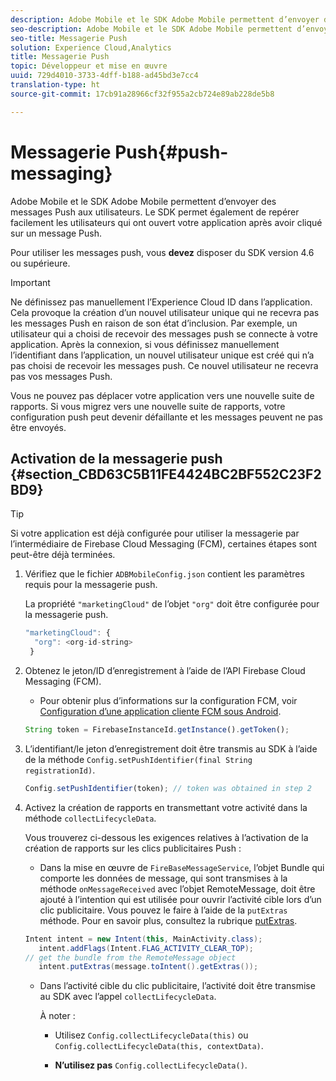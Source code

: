```yaml
---
description: Adobe Mobile et le SDK Adobe Mobile permettent d’envoyer des messages Push aux utilisateurs. Le SDK permet également de repérer facilement les utilisateurs qui ont ouvert votre application après avoir cliqué sur un message Push.
seo-description: Adobe Mobile et le SDK Adobe Mobile permettent d’envoyer des messages Push aux utilisateurs. Le SDK permet également de repérer facilement les utilisateurs qui ont ouvert votre application après avoir cliqué sur un message Push.
seo-title: Messagerie Push
solution: Experience Cloud,Analytics
title: Messagerie Push
topic: Développeur et mise en œuvre
uuid: 729d4010-3733-4dff-b188-ad45bd3e7cc4
translation-type: ht
source-git-commit: 17cb91a28966cf32f955a2cb724e89ab228de5b8

---
```



# Messagerie Push{#push-messaging}

Adobe Mobile et le SDK Adobe Mobile permettent d’envoyer des messages Push aux utilisateurs. Le SDK permet également de repérer facilement les utilisateurs qui ont ouvert votre application après avoir cliqué sur un message Push.

Pour utiliser les messages push, vous **devez** disposer du SDK version 4.6 ou supérieure.

>[!IMPORTANT]
>
>Ne définissez pas manuellement l’Experience Cloud ID dans l’application. Cela provoque la création d’un nouvel utilisateur unique qui ne recevra pas les messages Push en raison de son état d’inclusion. Par exemple, un utilisateur qui a choisi de recevoir des messages push se connecte à votre application. Après la connexion, si vous définissez manuellement l’identifiant dans l’application, un nouvel utilisateur unique est créé qui n’a pas choisi de recevoir les messages push. Ce nouvel utilisateur ne recevra pas vos messages Push.
>
>Vous ne pouvez pas déplacer votre application vers une nouvelle suite de rapports. Si vous migrez vers une nouvelle suite de rapports, votre configuration push peut devenir défaillante et les messages peuvent ne pas être envoyés.

## Activation de la messagerie push {#section_CBD63C5B11FE4424BC2BF552C23F2BD9}

>[!TIP]
>
>Si votre application est déjà configurée pour utiliser la messagerie par l’intermédiaire de Firebase Cloud Messaging (FCM), certaines étapes sont peut-être déjà terminées.

1. Vérifiez que le fichier `ADBMobileConfig.json` contient les paramètres requis pour la messagerie push.

   La propriété `"marketingCloud"` de l’objet `"org"` doit être configurée pour la messagerie push.

   ```js
   "marketingCloud": { 
     "org": <org-id-string> 
    }
   ```

1. Obtenez le jeton/ID d’enregistrement à l’aide de l’API Firebase Cloud Messaging (FCM).

   * Pour obtenir plus d’informations sur la configuration FCM, voir [Configuration d’une application cliente FCM sous Android](https://firebase.google.com/docs/cloud-messaging/android/client).
   ```js
   String token = FirebaseInstanceId.getInstance().getToken();
   ```

1. L’identifiant/le jeton d’enregistrement doit être transmis au SDK à l’aide de la méthode `Config.setPushIdentifier(final String registrationId)`.

   ```js
   Config.setPushIdentifier(token); // token was obtained in step 2
   ```

1. Activez la création de rapports en transmettant votre activité dans la méthode `collectLifecycleData`.

   Vous trouverez ci-dessous les exigences relatives à l’activation de la création de rapports sur les clics publicitaires Push :

   * Dans la mise en œuvre de `FireBaseMessageService`, l’objet Bundle qui comporte les données de message, qui sont transmises à la méthode `onMessageReceived` avec l’objet RemoteMessage, doit être ajouté à l’intention qui est utilisée pour ouvrir l’activité cible lors d’un clic publicitaire. Vous pouvez le faire à l’aide de la `putExtras` méthode. Pour en savoir plus, consultez la rubrique [putExtras](https://developer.android.com/reference/android/content/Intent.html#putExtras(android.os.Bundle)).
   ```java
   Intent intent = new Intent(this, MainActivity.class);
      intent.addFlags(Intent.FLAG_ACTIVITY_CLEAR_TOP);
   // get the bundle from the RemoteMessage object
      intent.putExtras(message.toIntent().getExtras());
   ```

   * Dans l’activité cible du clic publicitaire, l’activité doit être transmise au SDK avec l’appel `collectLifecycleData`.

      À noter :

      * Utilisez `Config.collectLifecycleData(this)` ou `Config.collectLifecycleData(this, contextData)`.

      * **N’utilisez pas** `Config.collectLifecycleData()`.



